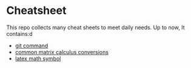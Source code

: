 # Cheatsheet

This repo collects many cheat sheets to meet daily needs.  Up to now, It contains:d

- [git command](./gitcommand.md)
- [common matrix calculus conversions](./matrix_calculus.md)
- [latex math symbol](./math\-symbols.pdf)